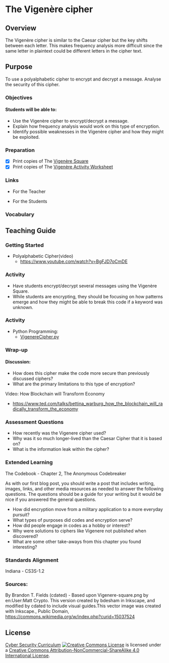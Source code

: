 # The Vigenère cipher

## Overview
The Vigenère cipher is similar to the Caesar cipher but the key shifts between each letter.  This makes frequency analysis more difficult since the same letter in plaintext could be different letters in the cipher text.

## Purpose
To use a polyalphabetic cipher to encrypt and decrypt a message. Analyse the security of this cipher.  

### Objectives
#### Students will be able to:
- Use the Vigenère cipher to encrypt/decrypt a message.
- Explain how frequency analysis would work on this type of encryption.
- Identify possible weaknesses in the Vigenère cipher and how they might be exploited.

### Preparation
- [x] Print copies of The [Vigenère Square](Vigenere_Cipher/Vigenere_square.svg)
- [x] Print copies of The [Vigenère Activity Worksheet](Vigenere_Cipher/Vigenere_Cipher_Activity.docx)

### Links
- For the Teacher

- For the Students

### Vocabulary

## Teaching Guide
### Getting Started
- Polyalphabetic Cipher(video)
  - https://www.youtube.com/watch?v=BgFJD7oCmDE

### Activity
- Have students encrypt/decrypt several messages using the Vigenère Square.
- While students are encrypting, they should be focusing on how patterns emerge and how they might be able to break this code if a keyword was unknown.

### Activity
- Python Programming:
  - [VigenereCipher.py](code/VigenereCipher.py)


### Wrap-up
#### Discussion:
- How does this cipher make the code more secure than previously discussed ciphers?
- What are the primary limitations to this type of encryption?

Video: How Blockchain will Transform Economy
- https://www.ted.com/talks/bettina_warburg_how_the_blockchain_will_radically_transform_the_economy

### Assessment Questions
- How recently was the Vigenere cipher used?
- Why was it so much longer-lived than the Caesar Cipher that it is based on?
- What is the information leak within the cipher?

### Extended Learning
The Codebook - Chapter 2, The Anonymous Codebreaker

As with our first blog post, you should write a post that includes writing, images, links, and other media resources as needed to answer the following questions. The questions should be a guide for your writing but it would be nice if you answered the general questions.

- How did encryption move from a military application to a more everyday pursuit?
- What types of purposes did codes and encryption serve?
- How did people engage in codes as a hobby or interest?
- Why were solutions to ciphers like Vigenere not published when discovered?
- What are some other take-aways from this chapter you found interesting?

### Standards Alignment
Indiana - CS3S-1.2

### Sources:
By Brandon T. Fields (cdated) - Based upon Vigenere-square.png by en:User:Matt Crypto. This version created by bdesham in Inkscape, and modified by cdated to include visual guides.This vector image was created with Inkscape., Public Domain, https://commons.wikimedia.org/w/index.php?curid=15037524

## License
[Cyber Security Curriculum](https://github.com/DerekBabb/CyberSecurity) <a rel="license" href="http://creativecommons.org/licenses/by-nc-sa/4.0/"><img alt="Creative Commons License" style="border-width:0" src="https://i.creativecommons.org/l/by-nc-sa/4.0/88x31.png" /></a> is licensed under a <a rel="license" href="http://creativecommons.org/licenses/by-nc-sa/4.0/">Creative Commons Attribution-NonCommercial-ShareAlike 4.0 International License</a>.
